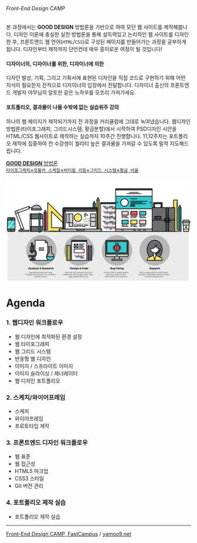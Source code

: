 ###### Front-End Design CAMP

본 과정에서는 **GOOD DESIGN** 방법론을 기반으로 하여 모던 웹 사이트를 제작해봅니다. 디자인 이론에 충실한 실전 방법론을 통해 설득력있고 논리적인 웹 사이트를 디자인한 후, 프론트엔드 웹 언어(`HTML`/`CSS`)로 구성된 페이지를 만들어가는 과정을 공부하게 됩니다. 디자인부터 제작까지 단언컨데 매우 흥미로운 여정이 될 것입니다!

#### 디자이너의, 디자이너를 위한, 디자이너에 의한

디자인 발상, 기획, 그리고 기획서에 표현된 디자인을 직접 코드로 구현하기 위해 어떤 지식이 필요한지 전적으로 디자이너의 입장에서 전달합니다. 디자이너 출신의 프론트엔드 개발자 야무님의 알토란 같은 노하우를 모조리 가져가세요.

#### 포트폴리오, 결과물이 나올 수밖에 없는 실습위주 강의

하나의 웹 페이지가 제작되기까지 전 과정을 커리큘럼에 그대로 녹여냈습니다. 웹디자인 방법론(타이포그래피, 그리드시스템, 황금분할)에서 시작하여 PSD디자인 시안을 HTML/CSS 웹사이트로 제작하는 실습까지 10주간 진행합니다. 11,12주차는 포트폴리오 제작에 집중하여 전 수강생이 퀄리티 높은 결과물을 가져갈 수 있도록 밀착 지도해드립니다.

[**GOOD DESIGN** 방법론<br>`타이포그래피`×`모듈러 스케일`×`버티컬 리듬`×`그리드 시스템`×`황금 비율`](REFERENCE.md)

![Web Design Workflow](Assets/dsgn_web_development.png)

# Agenda

### 1. 웹디자인 워크플로우

- 웹 디자인에 최적화된 환경 설정
- 웹 타이포그래피
- 웹 그리드 시스템
- 반응형 웹 디자인
- 이미지 / 스프라이트 이미지
- 이미지 슬라이싱 / 제너레이터
- 웹 디자인 포트폴리오

### 2. 스케치/와이어프레임

- 스케치
- 와이어프레임
- 프로토타입 제작

### 3. 프론트엔드 디자인 워크플로우

- 웹 표준
- 웹 접근성
- HTML5 마크업
- CSS3 스타일
- Git 버전 관리

### 4. 포트폴리오 제작 실습

- 포트폴리오 제작 실습

---

[Front-End Design CAMP, FastCampus](http://www.fastcampus.co.kr/dev_camp_dfep/) / [yamoo9.net](http://yamoo9.net)
